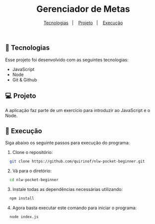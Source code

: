 <h1 align="center"> Gerenciador de Metas </h1>

<p align="center">
  <a href="#-tecnologias">Tecnologias</a>&nbsp;&nbsp;&nbsp;|&nbsp;&nbsp;&nbsp;
  <a href="#-projeto">Projeto</a>&nbsp;&nbsp;&nbsp;|&nbsp;&nbsp;&nbsp;
  <a href="#memo-execução">Execução</a>
</p>

<br>

## 🚀 Tecnologias

Esse projeto foi desenvolvido com as seguintes tecnologias:

- JavaScript
- Node
- Git & Github

## 💻 Projeto

A aplicação faz parte de um exercício para introduzir ao JavaScript e o Node.

## :memo: Execução

Siga abaixo os seguinte passos para execução do programa:

1. Clone o repositório:

```bash
  git clone https://github.com/quirinof/nlw-pocket-beginner.git
```

2. Vá para o diretório:

```bash
  cd nlw-pocket-beginner
```

3. Instale todas as dependências necessárias utilizando:

```bash
  npm install
```

4. Agora basta executar este comando para iniciar o programa:

```bash
  node index.js
```
